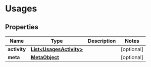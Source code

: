 

# Usages

## Properties

Name | Type | Description | Notes
------------ | ------------- | ------------- | -------------
**activity** | [**List&lt;UsagesActivity&gt;**](UsagesActivity.md) |  |  [optional]
**meta** | [**MetaObject**](MetaObject.md) |  |  [optional]



